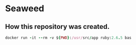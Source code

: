 # Seaweed

## How this repository was created.

```ruby
docker run -it --rm -v ${PWD}:/usr/src/app ruby:2.6.5 bas
```

